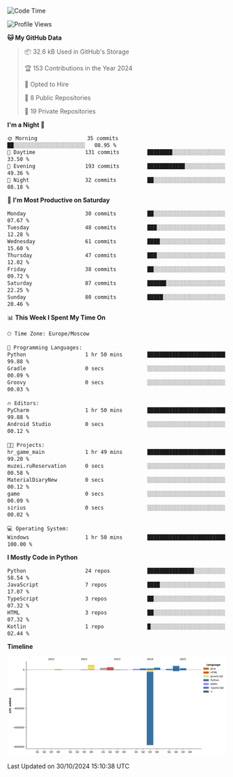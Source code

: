 <!--START_SECTION:waka-->
![Code Time](http://img.shields.io/badge/Code%20Time-540%20hrs%2012%20mins-blue)

![Profile Views](http://img.shields.io/badge/Profile%20Views-5-blue)

**🐱 My GitHub Data** 

> 📦 32.6 kB Used in GitHub's Storage 
 > 
> 🏆 153 Contributions in the Year 2024
 > 
> 💼 Opted to Hire
 > 
> 📜 8 Public Repositories 
 > 
> 🔑 19 Private Repositories 
 > 
**I'm a Night 🦉** 

```text
🌞 Morning                35 commits          ██░░░░░░░░░░░░░░░░░░░░░░░   08.95 % 
🌆 Daytime                131 commits         ████████░░░░░░░░░░░░░░░░░   33.50 % 
🌃 Evening                193 commits         ████████████░░░░░░░░░░░░░   49.36 % 
🌙 Night                  32 commits          ██░░░░░░░░░░░░░░░░░░░░░░░   08.18 % 
```
📅 **I'm Most Productive on Saturday** 

```text
Monday                   30 commits          ██░░░░░░░░░░░░░░░░░░░░░░░   07.67 % 
Tuesday                  48 commits          ███░░░░░░░░░░░░░░░░░░░░░░   12.28 % 
Wednesday                61 commits          ████░░░░░░░░░░░░░░░░░░░░░   15.60 % 
Thursday                 47 commits          ███░░░░░░░░░░░░░░░░░░░░░░   12.02 % 
Friday                   38 commits          ██░░░░░░░░░░░░░░░░░░░░░░░   09.72 % 
Saturday                 87 commits          ██████░░░░░░░░░░░░░░░░░░░   22.25 % 
Sunday                   80 commits          █████░░░░░░░░░░░░░░░░░░░░   20.46 % 
```


📊 **This Week I Spent My Time On** 

```text
🕑︎ Time Zone: Europe/Moscow

💬 Programming Languages: 
Python                   1 hr 50 mins        █████████████████████████   99.88 % 
Gradle                   0 secs              ░░░░░░░░░░░░░░░░░░░░░░░░░   00.09 % 
Groovy                   0 secs              ░░░░░░░░░░░░░░░░░░░░░░░░░   00.03 % 

🔥 Editors: 
PyCharm                  1 hr 50 mins        █████████████████████████   99.88 % 
Android Studio           0 secs              ░░░░░░░░░░░░░░░░░░░░░░░░░   00.12 % 

🐱‍💻 Projects: 
hr_game_main             1 hr 49 mins        █████████████████████████   99.20 % 
muzei.ruReservation      0 secs              ░░░░░░░░░░░░░░░░░░░░░░░░░   00.58 % 
MaterialDiaryNew         0 secs              ░░░░░░░░░░░░░░░░░░░░░░░░░   00.12 % 
game                     0 secs              ░░░░░░░░░░░░░░░░░░░░░░░░░   00.09 % 
sirius                   0 secs              ░░░░░░░░░░░░░░░░░░░░░░░░░   00.02 % 

💻 Operating System: 
Windows                  1 hr 50 mins        █████████████████████████   100.00 % 
```

**I Mostly Code in Python** 

```text
Python                   24 repos            ███████████████░░░░░░░░░░   58.54 % 
JavaScript               7 repos             ████░░░░░░░░░░░░░░░░░░░░░   17.07 % 
TypeScript               3 repos             ██░░░░░░░░░░░░░░░░░░░░░░░   07.32 % 
HTML                     3 repos             ██░░░░░░░░░░░░░░░░░░░░░░░   07.32 % 
Kotlin                   1 repo              █░░░░░░░░░░░░░░░░░░░░░░░░   02.44 % 
```



**Timeline**

![Lines of Code chart](https://raw.githubusercontent.com/adlemx/adlemx/main/assets/bar_graph.png)


 Last Updated on 30/10/2024 15:10:38 UTC
<!--END_SECTION:waka-->
